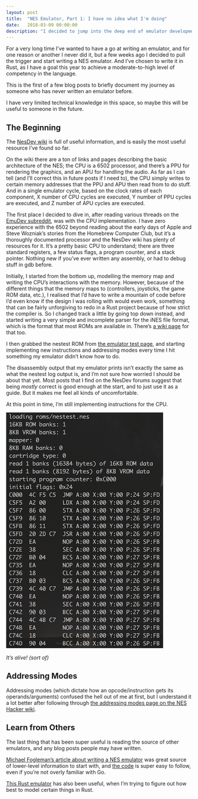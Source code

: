 ```yaml
---
layout: post
title:  "NES Emulator, Part 1: I have no idea what I'm doing"
date:   2018-03-09 00:00:00
description: "I decided to jump into the deep end of emulator development by writing a NES emulator"
---
```

For a very long time I’ve wanted to have a go at writing an emulator, and for one reason or another I never did it, but a few weeks ago I decided to pull the trigger and start writing a NES emulator. And I’ve chosen to write it in Rust, as I have a goal this year to achieve a moderate-to-high level of competency in the language.

This is the first of a few blog posts to briefly document my journey as someone who has never written an emulator before.

I have very limited technical knowledge in this space, so maybe this will be useful to someone in the future.

## The Beginning

The [NesDev wiki](https://wiki.nesdev.com/w/index.php/Nesdev) is full of useful information, and is easily the most useful resource I’ve found so far.

On the wiki there are a ton of links and pages describing the basic architecture of the NES; the CPU is a 6502 processor, and there’s a PPU for rendering the graphics, and an APU for handling the audio. As far as I can tell (and I’ll correct this in future posts if I need to), the CPU simply writes to certain memory addresses that the PPU and APU then read from to do stuff. And in a single emulator cycle, based on the clock rates of each component, X number of CPU cycles are executed, Y number of PPU cycles are executed, and Z number of APU cycles are executed.

The first place I decided to dive in, after reading various threads on the [EmuDev subreddit](https://www.reddit.com/r/EmuDev/), was with the CPU implementation. I have zero experience with the 6502 beyond reading about the early days of Apple and Steve Wozniak’s stories from the Homebrew Computer Club, but it’s a thoroughly documented processor and the NesDev wiki has plenty of resources for it. It’s a pretty basic CPU to understand; there are three standard registers, a few status flags, a program counter, and a stack pointer. Nothing new if you’ve ever written any assembly, or had to debug stuff in gdb before.

Initially, I started from the bottom up, modelling the memory map and writing the CPU’s interactions with the memory. However, because of the different things that the memory maps to (controllers, joysticks, the game ROM data, etc.), I realised that I’d have to write a mountain of code before I’d even know if the design I was rolling with would even work, something that can be fairly unforgiving to redo in a Rust project because of how strict the compiler is. So I changed track a little by going top down instead, and started writing a very simple and incomplete parser for the iNES file format, which is the format that most ROMs are available in. There’s [a wiki page](http://wiki.nesdev.com/w/index.php/INES) for that too.

I then grabbed the nestest ROM from [the emulator test page](https://wiki.nesdev.com/w/index.php/Emulator_tests), and starting implementing new instructions and addressing modes every time I hit something my emulator didn’t know how to do.

The disassembly output that my emulator prints isn’t exactly the same as what the nestest log output is, and I’m not sure how worried I should be about that yet. Most posts that I find on the NesDev forums suggest that being *mostly* correct is good enough at the start, and to just use it as a guide. But it makes me feel all kinds of uncomfortable.

At this point in time, I’m still implementing instructions for the CPU.

![It’s alive! (sort of)](/assets/nestest.png)
	
*It’s alive! (sort of)*

## Addressing Modes

Addressing modes (which dictate how an opcode/instruction gets its operands/arguments) confused the hell out of me at first, but I understand it a lot better after following through [the addressing modes page on the NES Hacker wiki](http://www.thealmightyguru.com/Games/Hacking/Wiki/index.php/Addressing_Modes).

## Learn from Others

The last thing that has been super useful is reading the source of other emulators, and any blog posts people may have written.

[Michael Fogleman’s article about writing a NES emulator](https://medium.com/@fogleman/i-made-an-nes-emulator-here-s-what-i-learned-about-the-original-nintendo-2e078c9b28fe) was great source of lower-level information to start with, and [the code](https://github.com/fogleman/nes) is super easy to follow, even if you’re not overly familiar with Go.

[This Rust emulator](https://github.com/xSke/nes-emu) has also been useful, when I’m trying to figure out how best to model certain things in Rust.
